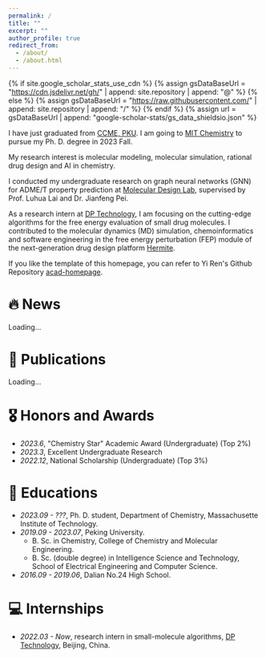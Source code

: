 ```yaml
---
permalink: /
title: ""
excerpt: ""
author_profile: true
redirect_from: 
  - /about/
  - /about.html
---
```

{% if site.google_scholar_stats_use_cdn %}
{% assign gsDataBaseUrl = "https://cdn.jsdelivr.net/gh/" | append: site.repository | append: "@" %}
{% else %}
{% assign gsDataBaseUrl = "https://raw.githubusercontent.com/" | append: site.repository | append: "/" %}
{% endif %}
{% assign url = gsDataBaseUrl | append: "google-scholar-stats/gs_data_shieldsio.json" %}

<span class='anchor' id='about-me'></span>

I have just graduated from [CCME, PKU](https://www.chem.pku.edu.cn/). I am going to [MIT Chemistry]() to pursue my Ph. D. degree in 2023 Fall.

My research interest is molecular modeling, molecular simulation, rational drug design and AI in chemistry.

I conducted my undergraduate research on graph neural networks (GNN) for ADME/T property prediction at [Molecular Design Lab](http://mdl.ipc.pku.edu.cn/mdlweb/home.php), supervised by Prof. Luhua Lai and Dr. Jianfeng Pei. 

As a research intern at [DP Technology](https://www.dp.tech/), I am focusing on the cutting-edge algorithms for the free energy evaluation of small drug molecules. I contributed to the molecular dynamics (MD) simulation, chemoinformatics and software engineering in the free energy perturbation (FEP) module of the next-generation drug design platform [Hermite](https://hermite.dp.tech/).

If you like the template of this homepage, you can refer to Yi Ren's Github Repository [acad-homepage](https://github.com/RayeRen/acad-homepage.github.io).

# 🔥 News

Loading...

# 📝 Publications

Loading...

# 🎖 Honors and Awards

- *2023.6*, "Chemistry Star" Academic Award (Undergraduate) (Top 2%)
- *2023.3*, Excellent Undergraduate Research
- *2022.12*, National Scholarship (Undergraduate) (Top 3%)

# 📖 Educations

- *2023.09 - ???*, Ph. D. student, Department of Chemistry, Massachusette Institute of Technology.
- *2019.09 - 2023.07*, Peking University.
  - B. Sc. in Chemistry, College of Chemistry and Molecular Engineering.
  - B. Sc. (double degree) in Intelligence Science and Technology, School of Electrical Engineering and Computer Science.
- *2016.09 - 2019.06*, Dalian No.24 High School.

# 💻 Internships

- *2022.03 - Now*, research intern in small-molecule algorithms, [DP Technology](https://www.dp.tech/), Beijing, China.
